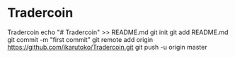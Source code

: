 # Tradercoin
Tradercoin
echo "# Tradercoin" >> README.md
git init
git add README.md
git commit -m "first commit"
git remote add origin https://github.com/ikarutoko/Tradercoin.git
git push -u origin master

